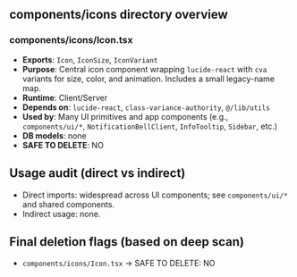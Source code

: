 ## components/icons directory overview

### components/icons/Icon.tsx
- **Exports**: `Icon`, `IconSize`, `IconVariant`
- **Purpose**: Central icon component wrapping `lucide-react` with `cva` variants for size, color, and animation. Includes a small legacy-name map.
- **Runtime**: Client/Server
- **Depends on**: `lucide-react`, `class-variance-authority`, `@/lib/utils`
- **Used by**: Many UI primitives and app components (e.g., `components/ui/*`, `NotificationBellClient`, `InfoTooltip`, `Sidebar`, etc.)
- **DB models**: none
- **SAFE TO DELETE**: NO

## Usage audit (direct vs indirect)
- Direct imports: widespread across UI components; see `components/ui/*` and shared components.
- Indirect usage: none.

## Final deletion flags (based on deep scan)
- `components/icons/Icon.tsx` → SAFE TO DELETE: NO



















